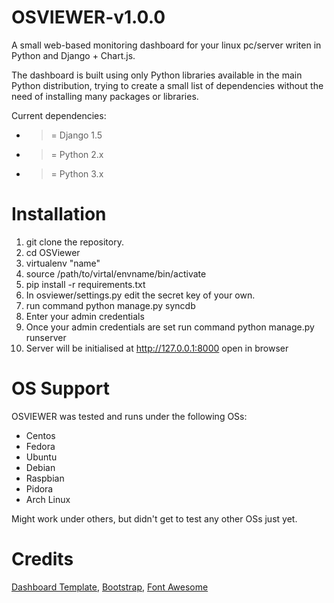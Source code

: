 OSVIEWER-v1.0.0
======

A small web-based monitoring dashboard for your linux pc/server writen in Python and Django + Chart.js.

The dashboard is built using only Python libraries available in the main Python distribution, trying to create a small list of dependencies without the need of installing many packages or libraries.


Current dependencies:

  - >= Django 1.5
  - >= Python 2.x
  - >= Python 3.x



Installation
============

1. git clone the repository.
2. cd OSViewer
3. virtualenv "name"
4. source /path/to/virtal/envname/bin/activate
5. pip install -r requirements.txt
6. In osviewer/settings.py edit the secret key of your own.
7. run command python manage.py syncdb
8. Enter your admin credentials
9. Once your admin credentials are set run command python manage.py runserver
10. Server will be initialised at http://127.0.0.1:8000 open in browser








OS Support
==========

OSVIEWER was tested and runs under the following OSs:
  - Centos
  - Fedora
  - Ubuntu
  - Debian
  - Raspbian
  - Pidora
  - Arch Linux


Might work under others, but didn't get to test any other OSs just yet.







Credits
=======
[Dashboard Template](http://www.egrappler.com/templatevamp-free-twitter-bootstrap-admin-template/), 
[Bootstrap](http://getbootstrap.com/), 
[Font Awesome](http://fontawesome.io/)
